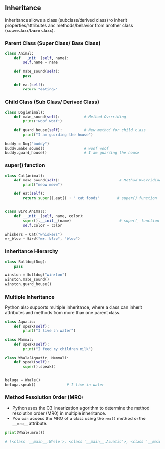 
## Inheritance

Inheritance allows a class (subclass/derived class) to inherit properties/attributes and methods/behavior from another class (superclass/base class).

### Parent Class (Super Class/ Base Class)

```python
class Animal:                   
    def __init__(self, name):
        self.name = name

    def make_sound(self):       
        pass

    def eat(self):
        return "eating~"
```

### Child Class (Sub Class/ Derived Class)

```python
class Dog(Animal):              
    def make_sound(self):           # Method Overriding
        print("woof woof")

    def guard_house(self):          # New method for child class
        print("I am guarding the house")

buddy = Dog("buddy")
buddy.make_sound()                  # woof woof
buddy.guard_house()                 # I am guarding the house
```

### super() function

```python
class Cat(Animal):              
    def make_sound(self):                           # Method Overriding
        print("meow meow")

    def eat(self):                  
        return super().eat() + " cat foods"        # super() function
    

class Bird(Animal):
    def __init__(self, name, color):
        super().__init__(name)                      # super() function
        self.color = color

whiskers = Cat("whiskers")
mr_blue = Bird("mr. blue", "blue")                  
```

### Inheritance Hierarchy

```python
class Bulldog(Dog):
    pass

winston = Bulldog("winston")
winston.make_sound()
winston.guard_house()
```

### Multiple Inheritance
Python also supports multiple inheritance, where a class can inherit attributes and methods from more than one parent class.

```python
class Aquatic:
    def speak(self):
        print("I live in water")

class Mammal:
    def speak(self):
        print("I feed my children milk")

class Whale(Aquatic, Mammal):
    def speak(self):
        super().speak()


beluga = Whale()
beluga.speak()              # I live in water
```

### Method Resolution Order (MRO)
- Python uses the C3 linearization algorithm to determine the method resolution order (MRO) in multiple inheritance. 
- You can access the MRO of a class using the `rmo()` method or the `__mro__` attribute.

```python
print(Whale.mro())

# [<class '__main__.Whale'>, <class '__main__.Aquatic'>, <class '__main__.Mammal'>, <class 'object'>]
```